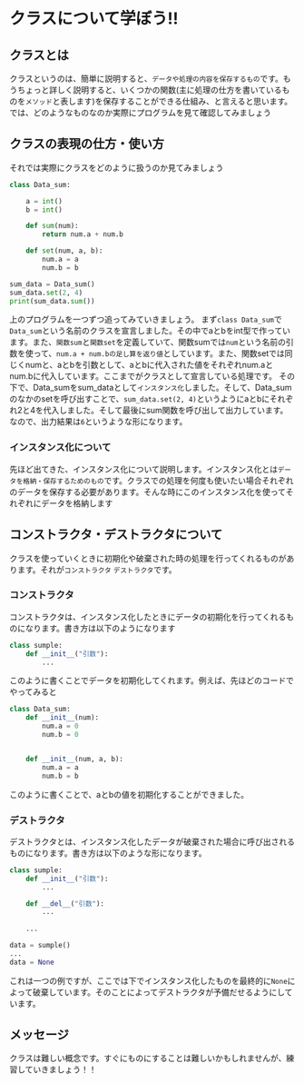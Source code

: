 # クラスについて学ぼう!!
## クラスとは
クラスというのは、簡単に説明すると、`データや処理の内容を保存するもの`です。もうちょっと詳しく説明すると、いくつかの関数(主に処理の仕方を書いているものを`メソッド`と表します)を保存することができる仕組み、と言えると思います。
では、どのようなものなのか実際にプログラムを見て確認してみましょう
## クラスの表現の仕方・使い方
それでは実際にクラスをどのように扱うのか見てみましょう
```python
class Data_sum:

    a = int()
    b = int()

    def sum(num):
        return num.a + num.b

    def set(num, a, b):
        num.a = a
        num.b = b

sum_data = Data_sum()
sum_data.set(2, 4)
print(sum_data.sum())
```
上のプログラムを一つずつ追ってみていきましょう。
まず`class Data_sum`で`Data_sum`という名前のクラスを宣言しました。その中でaとbをint型で作っています。また、`関数sum`と`関数set`を定義していて、関数sumでは`num`という名前の引数を使って、`num.a + num.bの足し算を返り値`としています。また、関数setでは同じくnumと、aとbを引数として、aとbに代入された値をそれぞれnum.aとnum.bに代入しています。ここまでがクラスとして宣言している処理です。
その下で、Data_sumをsum_dataとして`インスタンス化`しました。そして、Data_sumのなかのsetを呼び出すことで、`sum_data.set(2, 4)`というようにaとbにそれぞれ2と4を代入しました。そして最後にsum関数を呼び出して出力しています。なので、出力結果は`6`というような形になります。
### インスタンス化について
先ほど出てきた、インスタンス化について説明します。インスタンス化とは`データを格納・保存するためのもの`です。クラスでの処理を何度も使いたい場合それぞれのデータを保存する必要があります。そんな時にこのインスタンス化を使ってそれぞれにデータを格納します
## コンストラクタ・デストラクタについて
クラスを使っていくときに初期化や破棄された時の処理を行ってくれるものがあります。それが`コンストラクタ` `デストラクタ`です。
### コンストラクタ
コンストラクタは、インスタンス化したときにデータの初期化を行ってくれるものになります。書き方は以下のようになります
```python
class sumple:
    def __init__("引数"):
        ...
```
このように書くことでデータを初期化してくれます。例えば、先ほどのコードでやってみると
```python
class Data_sum:
    def __init__(num):
        num.a = 0
        num.b = 0


    def __init__(num, a, b):
        num.a = a
        num.b = b

```
このように書くことで、aとbの値を初期化することができました。
### デストラクタ
デストラクタとは、インスタンス化したデータが破棄された場合に呼び出されるものになります。書き方は以下のような形になります。
```python
class sumple:
    def __init__("引数"):
        ...

    def __del__("引数"):
        ...
    
    ...

data = sumple()
...
data = None
```
これは一つの例ですが、ここでは下でインスタンス化したものを最終的に`None`によって破棄しています。そのことによってデストラクタが予備だせるようにしています。

## メッセージ
クラスは難しい概念です。すぐにものにすることは難しいかもしれませんが、練習していきましょう！！